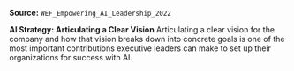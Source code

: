 **Source:** `WEF_Empowering_AI_Leadership_2022`

**AI Strategy: Articulating a Clear Vision**
Articulating a clear vision for the company and how that vision breaks down into concrete goals is one of the most important contributions executive leaders can make to set up their organizations for success with AI.
